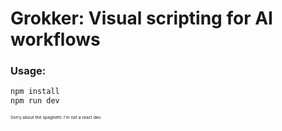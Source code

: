 # Grokker: Visual scripting for AI workflows

### Usage:

```bash
npm install
npm run dev
```


<small><small><small><small>Sorry about the spaghetti. I'm not a react dev.</small></small></small></small>